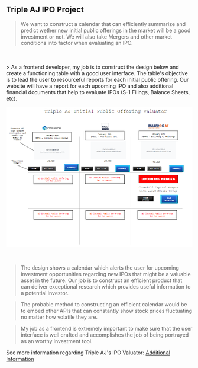 <!--- This section is Cascading Style Sheet (CSS) and applies to HTML -->
<style>
/* "row style" is flexible size and aligns pictures in center */
.row {
  align-items: center;
  display: flex;
}

/* "column style" is one-third of the width with padding */
.column {
  flex: 33.33%;
  padding: 5px;
}
</style>

## Triple AJ IPO Project

> We want to construct a calendar that can efficiently summarize and predict wether new initial public offerings in the market will be a good investment or not. We will also take Mergers and other market conditions into factor when evaluating an IPO. 
<br>
<br>
> As a frontend developer, my job is to construct the design below and create a functioning table with a good user interface. The table's objective is to lead the user to resourceful reports for each initial public offering. Our website will have a report for each upcoming IPO and also additional financial documents that help to evaluate IPOs (S-1 Filings, Balance Sheets, etc). 


<br>

![frontend design](/images/csplideo2.png)

<br>


> The design shows a calendar which alerts the user for upcoming investment opportunities regarding new IPOs that might be a valuable asset in the future. Our job is to construct an efficient product that can deliver exceptional research which provides useful information to a potential investor. 

> The probable method to constructing an efficient calendar would be to embed other APIs that can constantly show stock prices fluctuating no matter how volatile they are. 

> My job as a frontend is extremely important to make sure that the user interface is well crafted and accomplishes the job of being portrayed as an worthy investment tool. 

See more information regarding Triple AJ's IPO Valuator: [Additional Information]()


